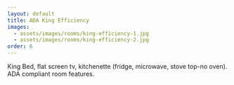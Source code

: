 ```yaml
---
layout: default
title: ADA King Efficiency
images:
  - assets/images/rooms/king-efficiency-1.jpg
  - assets/images/rooms/king-efficiency-2.jpg
order: 6
---
```


King Bed, flat screen tv, kitchenette (fridge, microwave, stove top-no oven). ADA compliant room features.
